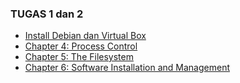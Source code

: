 ### TUGAS 1 dan 2

- [Install Debian dan Virtual Box](instalisasi/README.md)
- [Chapter 4: Process Control]()
- [Chapter 5: The Filesystem]()
- [Chapter 6: Software Installation and Management]()